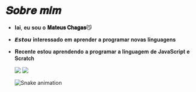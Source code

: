    # 𝑺𝒐𝒃𝒓𝒆 𝒎𝒊𝒎 
- 𝐈𝐚𝐢, 𝐞𝐮 𝐬𝐨𝐮 𝐨 **𝐌𝐚𝐭𝐞𝐮𝐬 𝐂𝐡𝐚𝐠𝐚𝐬**😼
- 𝙀𝙨𝙩𝙤𝙪 𝐢𝐧𝐭𝐞𝐫𝐞𝐬𝐬𝐚𝐝𝐨 𝐞𝐦 𝐚𝐩𝐫𝐞𝐧𝐝𝐞𝐫 𝐚 𝐩𝐫𝐨𝐠𝐫𝐚𝐦𝐚𝐫 𝐧𝐨𝐯𝐚𝐬 𝐥𝐢𝐧𝐠𝐮𝐚𝐠𝐞𝐧𝐬
- 𝐑𝐞𝐜𝐞𝐧𝐭𝐞 𝐞𝐬𝐭𝐨𝐮 𝐚𝐩𝐫𝐞𝐧𝐝𝐞𝐧𝐝𝐨 𝐚 𝐩𝐫𝐨𝐠𝐫𝐚𝐦𝐚𝐫 𝐚 𝐥𝐢𝐧𝐠𝐮𝐚𝐠𝐞𝐦 𝐝𝐞 𝐉𝐚𝐯𝐚𝐒𝐜𝐫𝐢𝐩𝐭 𝐞 𝐒𝐜𝐫𝐚𝐭𝐜𝐡

  ![](https://img.shields.io/badge/JavaScript-323330?style=for-the-badge&logo=javascript&logoColor=F7DF1E)
  ![](https://img.shields.io/badge/Scratch-4D97FF?style=for-the-badge&logo=Scratch&logoColor=white)
  
   ![Snake animation](https://github.com/Mateuuus/Mateuus/blob/output/github-contribution-grid-snake.svg)
   #
  
